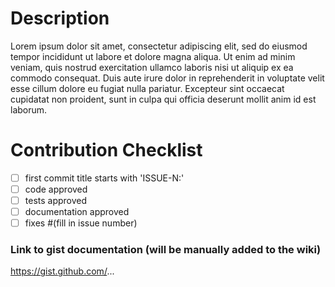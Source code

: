 # Description

Lorem ipsum dolor sit amet, consectetur adipiscing elit, sed do eiusmod tempor incididunt ut labore et dolore magna aliqua. Ut enim ad minim veniam, quis nostrud exercitation ullamco laboris nisi ut aliquip ex ea commodo consequat. Duis aute irure dolor in reprehenderit in voluptate velit esse cillum dolore eu fugiat nulla pariatur. Excepteur sint occaecat cupidatat non proident, sunt in culpa qui officia deserunt mollit anim id est laborum.

# Contribution Checklist

- [ ] first commit title starts with 'ISSUE-N:'
- [ ] code approved
- [ ] tests approved
- [ ] documentation approved
- [ ] fixes #(fill in issue number)

### Link to gist documentation (will be manually added to the wiki)
https://gist.github.com/...
